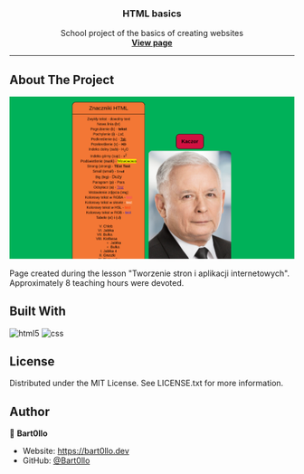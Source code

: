 <div align="center">
    <h3>HTML basics</h3>
    <p>
    School project of the basics of creating websites
    <br>
    <a href="https://bart0llo.github.io/tsiai/"><strong>View page</strong></a>
    </p>
    <hr />
</div>

## About The Project
![project](./assets/2022-11-08_19-04.png)

Page created during the lesson "Tworzenie stron i aplikacji internetowych". Approximately 8 teaching hours were devoted.

## Built With
![html5](https://img.shields.io/badge/HTML5-E34F26?style=for-the-badge&logo=html5&logoColor=white)
![css](https://img.shields.io/badge/CSS3-1572B6?style=for-the-badge&logo=css3&logoColor=white)

## License
Distributed under the MIT License. See LICENSE.txt for more information.

## Author
👤 **Bart0llo**

* Website: https://bart0llo.dev
* GitHub: [@Bart0llo](https://github.com/Bart0llo)
